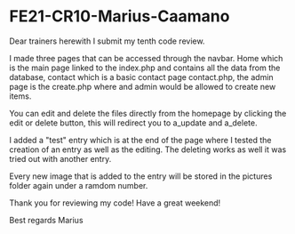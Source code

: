 # FE21-CR10-Marius-Caamano

Dear trainers herewith I submit my tenth code review.

I made three pages that can be accessed through the navbar. Home which is the main page linked to the index.php and contains all the data from the database, contact which is a basic contact page contact.php, the admin page is the create.php where and admin would be allowed to create new items.

You can edit and delete the files directly from the homepage by clicking the edit or delete button, this will redirect you to a_update and a_delete.

I added a "test" entry which is at the end of the page where I tested the creation of an entry as well as the editing. The deleting works as well it was tried out with another entry.

Every new image that is added to the entry will be stored in the pictures folder again under a ramdom number.

Thank you for reviewing my code! Have a great weekend!

Best regards Marius
